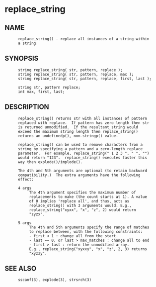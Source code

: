 # replace_string
## NAME
          replace_string() - replace all instances of a string within
          a string

## SYNOPSIS
          string replace_string( str, pattern, replace );
          string replace_string( str, pattern, replace, max );
          string replace_string( str, pattern, replace, first, last );

          string str, pattern replace;
          int max, first, last;

## DESCRIPTION
          replace_string() returns str with all instances of pattern
          replaced with replace.  If pattern has zero length then str
          is returned unmodified.  If the resultant string would
          exceed the maximum string length then replace_string()
          returns an undefinedp(), non-stringp() value.

          replace_string() can be used to remove characters from a
          string by specifying a pattern and a zero-length replace
          parameter.  For example, replace_string(" 1 2 3 ", " ", "")
          would return "123".  replace_string() executes faster this
          way then explode()/implode().

          The 4th and 5th arguments are optional (to retain backward
          compatibility.)  The extra arguments have the following
          effect:

          4 args
               The 4th argument specifies the maximum number of
               replacements to make (the count starts at 1). A value
               of 0 implies 'replace all', and thus, acts as
               replace_string() with 3 arguments would. E.g.,
               replace_string("xyxx", "x", "z", 2) would return
               "zyzx".

          5 args
               The 4th and 5th arguments specify the range of matches
               to replace between, with the following constraints:
               - first < 1 : change all from the start.
               - last == 0, or last > max_matches : change all to end
               - first > last : return the unmodified array.
               E.g., replace_string("xyxxy", "x", "z", 2, 3) returns
               "xyzzy".

## SEE ALSO
          sscanf(3), explode(3), strsrch(3)

